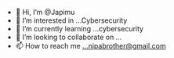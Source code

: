 - 👋 Hi, I’m @Japimu
- 👀 I’m interested in ...Cybersecurity
- 🌱 I’m currently learning ...cybersecurity
- 💞️ I’m looking to collaborate on ...
- 📫 How to reach me ...nipabrother@gmail.com

<!---
Japimu/Japimu is a ✨ special ✨ repository because its `README.md` (this file) appears on your GitHub profile.
You can click the Preview link to take a look at your changes.
--->
